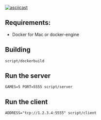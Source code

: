 [![asciicast](https://asciinema.org/a/89391.png)](https://asciinema.org/a/89391)

## Requirements:

* Docker for Mac or docker-engine

## Building

```
script/dockerbuild
```

## Run the server

```
GAMES=5 PORT=5555 script/server
```


## Run the client

```
ADDRESS="tcp://1.2.3.4:5555" script/client
```

